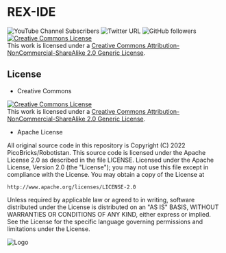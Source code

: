 # REX-IDE
![YouTube Channel Subscribers](https://img.shields.io/youtube/channel/subscribers/UCxrzbtC5y-5kGx7gMlFRG6A?style=social)
![Twitter URL](https://img.shields.io/twitter/url?style=social&url=https%3A%2F%2Ftwitter.com%2Fpicobricks%3Flang%3Dbg)
![GitHub followers](https://img.shields.io/github/followers/Robotistan?style=social)
<a rel="license" href="http://creativecommons.org/licenses/by-nc-sa/2.0/"><img alt="Creative Commons License" style="border-width:0" src="https://i.creativecommons.org/l/by-nc-sa/2.0/80x15.png" /></a><br />This work is licensed under a <a rel="license" href="http://creativecommons.org/licenses/by-nc-sa/2.0/">Creative Commons Attribution-NonCommercial-ShareAlike 2.0 Generic License</a>.

## License

* Creative Commons

<a rel="license" href="http://creativecommons.org/licenses/by-nc-sa/2.0/"><img alt="Creative Commons License" style="border-width:0" src="https://i.creativecommons.org/l/by-nc-sa/2.0/88x31.png" /></a><br />This work is licensed under a <a rel="license" href="http://creativecommons.org/licenses/by-nc-sa/2.0/">Creative Commons Attribution-NonCommercial-ShareAlike 2.0 Generic License</a>.



* Apache License

All original source code in this repository is Copyright (C) 2022 PicoBricks/Robotistan. This source code is licensed under the Apache License 2.0 as described in the file LICENSE.
Licensed under the Apache License, Version 2.0 (the "License");
you may not use this file except in compliance with the License.
You may obtain a copy of the License at

    http://www.apache.org/licenses/LICENSE-2.0

 Unless required by applicable law or agreed to in writing, software
 distributed under the License is distributed on an "AS IS" BASIS,
 WITHOUT WARRANTIES OR CONDITIONS OF ANY KIND, either express or implied.
 See the License for the specific language governing permissions and
 limitations under the License.

 ![Logo](https://github.com/ozerngg/REX-IDE/assets/112697142/e369f247-0b8b-45c2-ab7e-696e8a1b0761)




 

